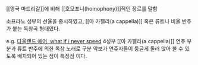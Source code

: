 [[영국 마드리갈]]에 비해 [[호모포니(homophony)]]적인 장르를 말함

소프라노 성부의 선율을 중시하였고, [[아 카펠라(a cappella)]] 혹은 류트나 비올 반주가 붙는 독창곡 형태였다.

e.g. <a href="https://www.youtube.com/watch?v=eBptxmGTjOU">다울랜드 에어, what if i never speed</a>
4성부 [[아 카펠라(a cappella)]] 연주 부분과 류트 반주에 의한 독창 노래로 구분
악보가 연주자들이 둥글게 둘러 앉아 볼 수 있도록 배치되어 있는 점이 특징점 이다.

